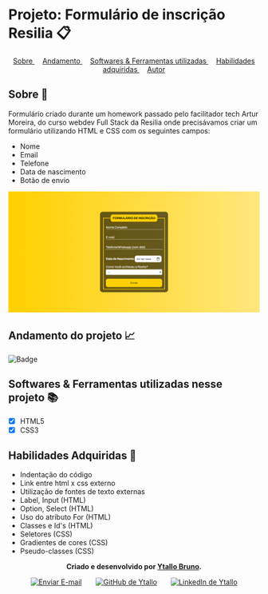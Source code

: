   # Projeto: Formulário de inscrição Resilia 📋

<div align=center>
  <a href="#sobre" align=center> Sobre </a>&nbsp;&nbsp;&nbsp;
  <a href="#andamento" align=center> Andamento </a>&nbsp;&nbsp;&nbsp;
  <a href="#linguagens" align=center> Softwares & Ferramentas utilizadas </a>&nbsp;&nbsp;&nbsp;
  <a href="#habilidades" align=center> Habilidades adquiridas </a>&nbsp;&nbsp;&nbsp;
  <a href="#autor" align=center> Autor </a> 
</div>

<h2 id="sobre">Sobre 🔎</h2>
<p>Formulário criado durante um homework passado pelo facilitador tech Artur Moreira, do curso webdev Full Stack da Resilia onde precisávamos criar um formulário utilizando HTML e CSS com os seguintes campos:

* Nome
* Email
* Telefone
* Data de nascimento
* Botão de envio
</p>

<img src="./printFormulario.png" alt="imagem da tela dor formulário">

<h2 id="andamento">Andamento do projeto 📈</h2>

![Badge](https://img.shields.io/website?down_message=offline&label=status&style=for-the-badge&up_color=g&up_message=concluido&url=https%3A%2F%2Fytallobruno.github.io%2Fprojetofinalmodulo1resilia%2F)

<h2 id="linguagens">Softwares & Ferramentas utilizadas nesse projeto 📚</h2>

- [x] HTML5
- [x] CSS3

<h2 id="habilidades">Habilidades Adquiridas 📝</h2>

- Indentação do código
- Link entre html x css externo
- Utilização de fontes de texto externas
- Label, Input (HTML)
- Option, Select (HTML)
- Uso do atributo For (HTML)
- Classes e Id's (HTML)
- Seletores (CSS)
- Gradientes de cores (CSS)
- Pseudo-classes (CSS)

<div id="autor" align="center">
  
  **Criado e desenvolvido por [Ytallo Bruno](https://www.linkedin.com/in/ytallobruno/).**
  
 <div align="center"> 
    <a href="mailto:ytallobruno@hotmail.com"><img src="https://cdn-icons-png.flaticon.com/512/2525/2525737.png" height="40em" title="Enviar E-mail"></a>
   &nbsp;&nbsp;&nbsp;&nbsp;&nbsp;
   <a href="https://github.com/ytallobruno" target="_blank"><img src="https://cdn-icons-png.flaticon.com/512/733/733553.png" height="40em" title="GitHub de Ytallo"></a>
   &nbsp;&nbsp;&nbsp;&nbsp;&nbsp;
   <a href="https://www.linkedin.com/in/ytallobruno/" target="_blank"><img src="https://cdn-icons-png.flaticon.com/512/145/145807.png" height="40em" title="LinkedIn de Ytallo"></a>
 </div>
</div>
